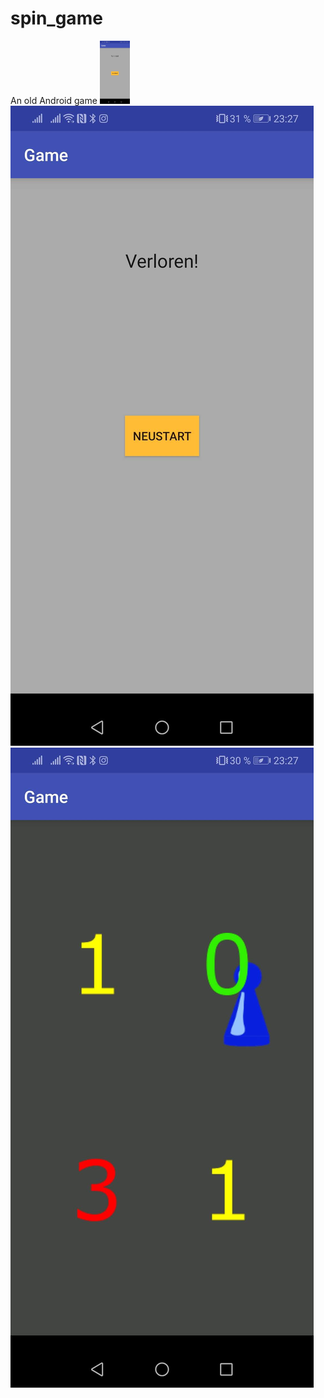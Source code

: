 # spin_game
An old Android game
<img src="https://github.com/mhauer-data/spin_game/blob/master/images/Screenshot_2.jpg" width="48">
![Screenshot2](https://github.com/mhauer-data/spin_game/blob/master/images/Screenshot_2.jpg) 
![Screenshot1](https://github.com/mhauer-data/spin_game/blob/master/images/Screenshot_1.jpg)
